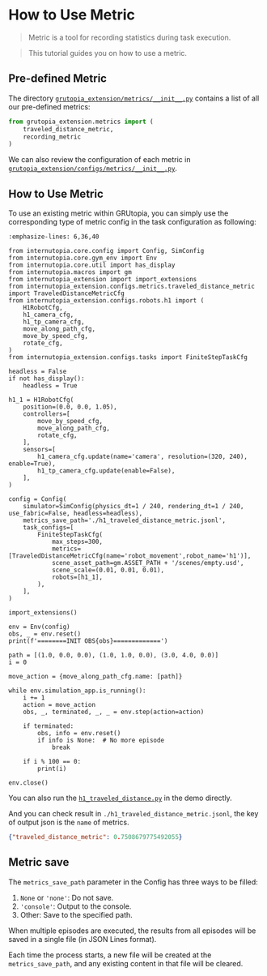 # How to Use Metric

> Metric is a tool for recording statistics during task execution.

> This tutorial guides you on how to use a metric.

## Pre-defined Metric

The directory [`grutopia_extension/metrics/__init__.py`](https://github.com/OpenRobotLab/GRUtopia/blob/main/grutopia_extension/metrics/__init__.py) contains a list of all our pre-defined metrics:

```Python
from grutopia_extension.metrics import (
    traveled_distance_metric,
    recording_metric
)
```

We can also review the configuration of each metric in [`grutopia_extension/configs/metrics/__init__.py`](https://github.com/OpenRobotLab/GRUtopia/blob/main/grutopia_extension/configs/metrics/__init__.py).


## How to Use Metric

To use an existing metric within GRUtopia, you can simply use the corresponding type of metric config in the task configuration as following:

```{code-block} python
:emphasize-lines: 6,36,40

from internutopia.core.config import Config, SimConfig
from internutopia.core.gym_env import Env
from internutopia.core.util import has_display
from internutopia.macros import gm
from internutopia_extension import import_extensions
from internutopia_extension.configs.metrics.traveled_distance_metric import TraveledDistanceMetricCfg
from internutopia_extension.configs.robots.h1 import (
    H1RobotCfg,
    h1_camera_cfg,
    h1_tp_camera_cfg,
    move_along_path_cfg,
    move_by_speed_cfg,
    rotate_cfg,
)
from internutopia_extension.configs.tasks import FiniteStepTaskCfg

headless = False
if not has_display():
    headless = True

h1_1 = H1RobotCfg(
    position=(0.0, 0.0, 1.05),
    controllers=[
        move_by_speed_cfg,
        move_along_path_cfg,
        rotate_cfg,
    ],
    sensors=[
        h1_camera_cfg.update(name='camera', resolution=(320, 240), enable=True),
        h1_tp_camera_cfg.update(enable=False),
    ],
)

config = Config(
    simulator=SimConfig(physics_dt=1 / 240, rendering_dt=1 / 240, use_fabric=False, headless=headless),
    metrics_save_path='./h1_traveled_distance_metric.jsonl',
    task_configs=[
        FiniteStepTaskCfg(
            max_steps=300,
            metrics=[TraveledDistanceMetricCfg(name='robot_movement',robot_name='h1')],
            scene_asset_path=gm.ASSET_PATH + '/scenes/empty.usd',
            scene_scale=(0.01, 0.01, 0.01),
            robots=[h1_1],
        ),
    ],
)

import_extensions()

env = Env(config)
obs, _ = env.reset()
print(f'========INIT OBS{obs}=============')

path = [(1.0, 0.0, 0.0), (1.0, 1.0, 0.0), (3.0, 4.0, 0.0)]
i = 0

move_action = {move_along_path_cfg.name: [path]}

while env.simulation_app.is_running():
    i += 1
    action = move_action
    obs, _, terminated, _, _ = env.step(action=action)

    if terminated:
        obs, info = env.reset()
        if info is None:  # No more episode
            break

    if i % 100 == 0:
        print(i)

env.close()

```

You can also run the [`h1_traveled_distance.py`](https://github.com/OpenRobotLab/GRUtopia/blob/main/grutopia/demo/h1_traveled_distance.py) in the demo directly.

And you can check result in `./h1_traveled_distance_metric.jsonl`, the key of output json is the `name` of metrics.

```json
{"traveled_distance_metric": 0.7508679775492055}
```

## Metric save

The `metrics_save_path` parameter in the Config has three ways to be filled:

1. `None` or `'none'`: Do not save.
2. `'console'`: Output to the console.
3. Other: Save to the specified path.

When multiple episodes are executed, the results from all episodes will be saved in a single file (in JSON Lines format).

Each time the process starts, a new file will be created at the `metrics_save_path`, and any existing content in that file will be cleared.

